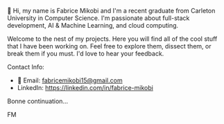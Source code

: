 👋 Hi, my name is Fabrice Mikobi and I'm a recent graduate from Carleton University in Computer Science. I'm passionate about full-stack development, AI & Machine Learning, and cloud computing. 

Welcome to the nest of my projects. Here you will find all of the cool stuff that I have been working on. Feel free to explore them, dissect them, or break them if you must. I'd love to hear your feedback. 

Contact Info: 
- 📧 Email: fabricemikobi15@gmail.com
- LinkedIn: https://linkedin.com/in/fabrice-mikobi

Bonne continuation... 

FM
<!---
fabricem15/fabricem15 is a ✨ special ✨ repository because its `README.md` (this file) appears on your GitHub profile.
You can click the Preview link to take a look at your changes.
--->
